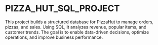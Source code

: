 # PIZZA_HUT_SQL_PROJECT
This project builds a structured database for PizzaHut to manage orders, pizzas, and sales. Using SQL, it analyzes revenue, popular items, and customer trends. The goal is to enable data-driven decisions, optimize operations, and improve business performance.
